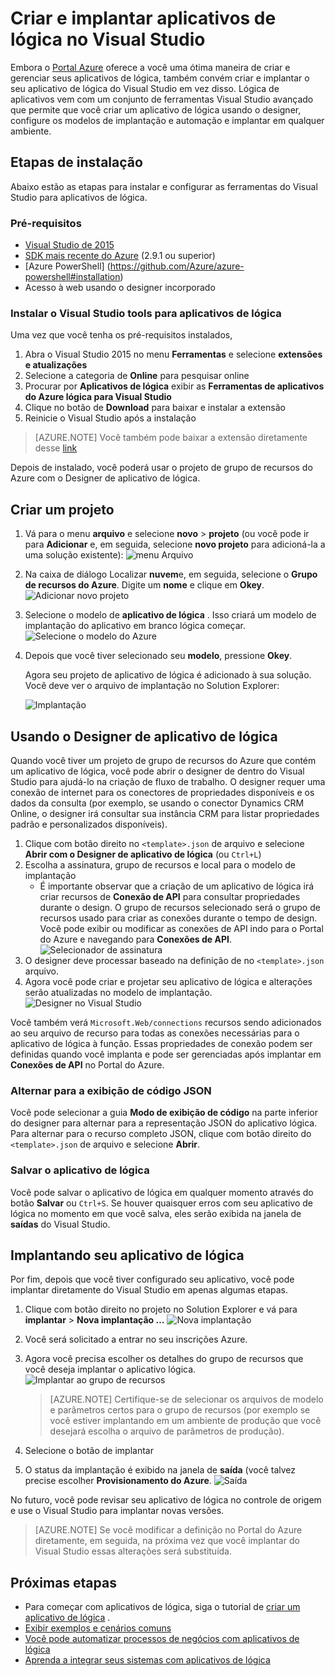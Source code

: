 <properties 
    pageTitle="Criar aplicativos de lógica no Visual Studio | Microsoft Azure" 
    description="Crie um projeto no Visual Studio para criar e implantar o seu aplicativo de lógica." 
    authors="jeffhollan" 
    manager="erikre" 
    editor="" 
    services="logic-apps" 
    documentationCenter=""/>

<tags
    ms.service="logic-apps"
    ms.workload="integration"
    ms.tgt_pltfrm="na"
    ms.devlang="na"
    ms.topic="article"
    ms.date="10/18/2016"
    ms.author="jehollan"/> 
    
# <a name="build-and-deploy-logic-apps-in-visual-studio"></a>Criar e implantar aplicativos de lógica no Visual Studio

Embora o [Portal Azure](https://portal.azure.com/) oferece a você uma ótima maneira de criar e gerenciar seus aplicativos de lógica, também convém criar e implantar o seu aplicativo de lógica do Visual Studio em vez disso.  Lógica de aplicativos vem com um conjunto de ferramentas Visual Studio avançado que permite que você criar um aplicativo de lógica usando o designer, configure os modelos de implantação e automação e implantar em qualquer ambiente.  

## <a name="installation-steps"></a>Etapas de instalação

Abaixo estão as etapas para instalar e configurar as ferramentas do Visual Studio para aplicativos de lógica.

### <a name="prerequisites"></a>Pré-requisitos

- [Visual Studio de 2015](https://www.visualstudio.com/downloads/download-visual-studio-vs.aspx)
- [SDK mais recente do Azure](https://azure.microsoft.com/downloads/) (2.9.1 ou superior)
- [Azure PowerShell] (https://github.com/Azure/azure-powershell#installation)
- Acesso à web usando o designer incorporado

### <a name="install-visual-studio-tools-for-logic-apps"></a>Instalar o Visual Studio tools para aplicativos de lógica

Uma vez que você tenha os pré-requisitos instalados, 

1. Abra o Visual Studio 2015 no menu **Ferramentas** e selecione **extensões e atualizações**
1. Selecione a categoria de **Online** para pesquisar online
1. Procurar por **Aplicativos de lógica** exibir as **Ferramentas de aplicativos do Azure lógica para Visual Studio**
1. Clique no botão de **Download** para baixar e instalar a extensão
1. Reinicie o Visual Studio após a instalação

> [AZURE.NOTE] Você também pode baixar a extensão diretamente desse [link](https://visualstudiogallery.msdn.microsoft.com/e25ad307-46cf-412e-8ba5-5b555d53d2d9)

Depois de instalado, você poderá usar o projeto de grupo de recursos do Azure com o Designer de aplicativo de lógica.

## <a name="create-a-project"></a>Criar um projeto

1. Vá para o menu **arquivo** e selecione **novo** >  **projeto** (ou você pode ir para **Adicionar** e, em seguida, selecione **novo projeto** para adicioná-la a uma solução existente):  ![menu Arquivo](./media/app-service-logic-deploy-from-vs/filemenu.png)

1. Na caixa de diálogo Localizar **nuvem**e, em seguida, selecione o **Grupo de recursos do Azure**. Digite um **nome** e clique em **Okey**.
    ![Adicionar novo projeto](./media/app-service-logic-deploy-from-vs/addnewproject.png)

1. Selecione o modelo de **aplicativo de lógica** . Isso criará um modelo de implantação do aplicativo em branco lógica começar.
    ![Selecione o modelo do Azure](./media/app-service-logic-deploy-from-vs/selectazuretemplate.png)

1. Depois que você tiver selecionado seu **modelo**, pressione **Okey**.

    Agora seu projeto de aplicativo de lógica é adicionado à sua solução. Você deve ver o arquivo de implantação no Solution Explorer:  

    ![Implantação](./media/app-service-logic-deploy-from-vs/deployment.png)

## <a name="using-the-logic-app-designer"></a>Usando o Designer de aplicativo de lógica

Quando você tiver um projeto de grupo de recursos do Azure que contém um aplicativo de lógica, você pode abrir o designer de dentro do Visual Studio para ajudá-lo na criação de fluxo de trabalho.  O designer requer uma conexão de internet para os conectores de propriedades disponíveis e os dados da consulta (por exemplo, se usando o conector Dynamics CRM Online, o designer irá consultar sua instância CRM para listar propriedades padrão e personalizados disponíveis).

1. Clique com botão direito no `<template>.json` de arquivo e selecione **Abrir com o Designer de aplicativo de lógica** (ou `Ctrl+L`)
1. Escolha a assinatura, grupo de recursos e local para o modelo de implantação
    - É importante observar que a criação de um aplicativo de lógica irá criar recursos de **Conexão de API** para consultar propriedades durante o design.  O grupo de recursos selecionado será o grupo de recursos usado para criar as conexões durante o tempo de design.  Você pode exibir ou modificar as conexões de API indo para o Portal do Azure e navegando para **Conexões de API**.
    ![Selecionador de assinatura](./media/app-service-logic-deploy-from-vs/designer_picker.png)
1. O designer deve processar baseado na definição de no `<template>.json` arquivo.
1. Agora você pode criar e projetar seu aplicativo de lógica e alterações serão atualizadas no modelo de implantação.
    ![Designer no Visual Studio](./media/app-service-logic-deploy-from-vs/designer_in_vs.png)

Você também verá `Microsoft.Web/connections` recursos sendo adicionados ao seu arquivo de recurso para todas as conexões necessárias para o aplicativo de lógica à função.  Essas propriedades de conexão podem ser definidas quando você implanta e pode ser gerenciadas após implantar em **Conexões de API** no Portal do Azure.

### <a name="switching-to-the-json-code-view"></a>Alternar para a exibição de código JSON

Você pode selecionar a guia **Modo de exibição de código** na parte inferior do designer para alternar para a representação JSON do aplicativo lógica.  Para alternar para o recurso completo JSON, clique com botão direito do `<template>.json` de arquivo e selecione **Abrir**.

### <a name="saving-the-logic-app"></a>Salvar o aplicativo de lógica

Você pode salvar o aplicativo de lógica em qualquer momento através do botão **Salvar** ou `Ctrl+S`.  Se houver quaisquer erros com seu aplicativo de lógica no momento em que você salva, eles serão exibida na janela de **saídas** do Visual Studio.

## <a name="deploying-your-logic-app"></a>Implantando seu aplicativo de lógica

Por fim, depois que você tiver configurado seu aplicativo, você pode implantar diretamente do Visual Studio em apenas algumas etapas. 

1. Clique com botão direito no projeto no Solution Explorer e vá para **implantar** > **Nova implantação …** 
     ![Nova implantação](./media/app-service-logic-deploy-from-vs/newdeployment.png)

2. Você será solicitado a entrar no seu inscrições Azure. 

3. Agora você precisa escolher os detalhes do grupo de recursos que você deseja implantar o aplicativo lógica. 
    ![Implantar ao grupo de recursos](./media/app-service-logic-deploy-from-vs/deploytoresourcegroup.png)

     > [AZURE.NOTE]    Certifique-se de selecionar os arquivos de modelo e parâmetros certos para o grupo de recursos (por exemplo se você estiver implantando em um ambiente de produção que você desejará escolha o arquivo de parâmetros de produção). 
4. Selecione o botão de implantar
 
    
6. O status da implantação é exibido na janela de **saída** (você talvez precise escolher **Provisionamento do Azure**. 
    ![Saída](./media/app-service-logic-deploy-from-vs/output.png)

No futuro, você pode revisar seu aplicativo de lógica no controle de origem e use o Visual Studio para implantar novas versões. 

> [AZURE.NOTE] Se você modificar a definição no Portal do Azure diretamente, em seguida, na próxima vez que você implantar do Visual Studio essas alterações será substituída.

## <a name="next-steps"></a>Próximas etapas

- Para começar com aplicativos de lógica, siga o tutorial de [criar um aplicativo de lógica](app-service-logic-create-a-logic-app.md) .  
- [Exibir exemplos e cenários comuns](app-service-logic-examples-and-scenarios.md)
- [Você pode automatizar processos de negócios com aplicativos de lógica](http://channel9.msdn.com/Events/Build/2016/T694) 
- [Aprenda a integrar seus sistemas com aplicativos de lógica](http://channel9.msdn.com/Events/Build/2016/P462)